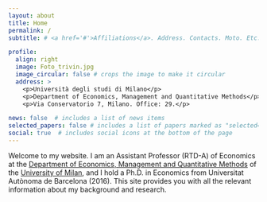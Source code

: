```yaml
---
layout: about
title: Home
permalink: /
subtitle: # <a href='#'>Affiliations</a>. Address. Contacts. Moto. Etc.

profile:
  align: right
  image: Foto_trivin.jpg
  image_circular: false # crops the image to make it circular
  address: >
    <p>Università degli studi di Milano</p>
    <p>Department of Economics, Management and Quantitative Methods</p>
    <p>Via Conservatorio 7, Milano. Office: 29.</p>

news: false  # includes a list of news items
selected_papers: false # includes a list of papers marked as "selected={true}"
social: true  # includes social icons at the bottom of the page
---
```


Welcome to my website. I am an Assistant Professor (RTD-A) of Economics at the [Department of Economics, Management and Quantitative Methods](https://eng.demm.unimi.it/ecm/home) of the [University of Milan](https://www.unimi.it/en), and I hold a Ph.D. in Economics from Universitat Autònoma de Barcelona (2016). This site provides you with all the relevant information about my background and research.